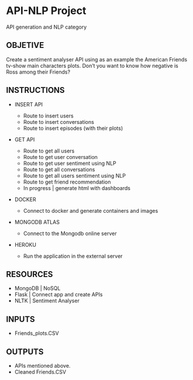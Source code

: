 
# API-NLP Project
API generation and NLP category

## OBJETIVE
Create a sentiment analyser API using as an example the American Friends tv-show main characters plots. Don’t you want to know how negative is Ross among their Friends?

## INSTRUCTIONS
* INSERT API
    - Route to insert users
    - Route to insert conversations
    - Route to insert episodes (with their plots)

* GET API
    - Route to get all users
    - Route to get user conversation
    - Route to get user sentiment using NLP
    - Route to get all conversations
    - Route to get all users sentiment using NLP
    - Route to get friend recommendation
    - In progress | generate html with dashboards

* DOCKER
    - Connect to docker and generate containers and images

* MONGODB ATLAS
    - Connect to the Mongodb online server
    
* HEROKU
    - Run the application in the external server

## RESOURCES
- MongoDB | NoSQL
- Flask |  Connect app and create APIs
- NLTK | Sentiment Analyser

## INPUTS
- Friends_plots.CSV 

## OUTPUTS
- APIs mentioned above.
- Cleaned Friends.CSV